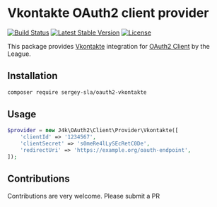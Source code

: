 # Vkontakte OAuth2 client provider

[![Build Status](https://travis-ci.org/j4k/oauth2-vkontakte.svg?branch=master)](https://travis-ci.org/j4k/oauth2-vkontakte)
[![Latest Stable Version](https://img.shields.io/packagist/v/j4k/oauth2-vkontakte.svg)](https://packagist.org/packages/j4k/oauth2-vkontakte)
[![License](https://img.shields.io/packagist/l/j4k/oauth2-vkontakte.svg)](https://packagist.org/packages/j4k/oauth2-vkontakte)

This package provides [Vkontakte](https://vk.com) integration for [OAuth2 Client](https://github.com/thephpleague/oauth2-client) by the League.

## Installation

```sh
composer require sergey-sla/oauth2-vkontakte
```

## Usage

```php
$provider = new J4k\OAuth2\Client\Provider\Vkontakte([
    'clientId' => '1234567',
    'clientSecret' => 's0meRe4lLySEcRetC0De',
    'redirectUri' => 'https://example.org/oauth-endpoint',
]);
```

## Contributions

Contributions are very welcome. Please submit a PR
